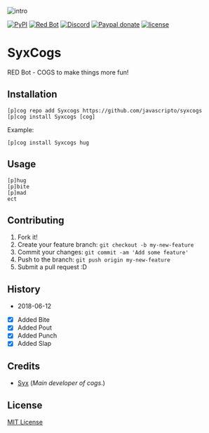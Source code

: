 ![intro](https://i.imgur.com/XaySTgx.png)

[![PyPI](https://img.shields.io/badge/Python-3.5-blue.svg?style=flat-square)](https://www.python.org/downloads/) 
[![Red Bot](https://img.shields.io/badge/Discord-Red%20Bot-red.svg?style=flat-square)](https://github.com/Twentysix26/Red-DiscordBot)
[![Discord](https://img.shields.io/discord/102860784329052160.svg?style=flat-square)](https://discord.gg/hevuDeP)
[![Paypal donate](https://img.shields.io/badge/PayPal-Donate-red.svg?longCache=true&style=flat-square)](https://paypal.me/dofkis)
[![license](https://img.shields.io/github/license/mashape/apistatus.svg?style=flat-square)](https://github.com/javascripto/syxcogs/blob/master/LICENSE)

# SyxCogs
RED Bot - COGS to make things more fun!
## Installation
```
[p]cog repo add Syxcogs https://github.com/javascripto/syxcogs
[p]cog install Syxcogs [cog]
```
Example:
```
[p]cog install Syxcogs hug
```
## Usage
```
[p]hug
[p]bite
[p]mad
ect
```
## Contributing
1. Fork it!
2. Create your feature branch: `git checkout -b my-new-feature`
3. Commit your changes: `git commit -am 'Add some feature'`
4. Push to the branch: `git push origin my-new-feature`
5. Submit a pull request :D
## History
- 2018-06-12
- [x] Added Bite
- [x] Added Pout
- [x] Added Punch
- [x] Added Slap
## Credits
* [Syx](https://github.com/javascripto) (*Main developer of cogs*.)
## License
[MIT License](https://github.com/javascripto/syxcogs/blob/master/LICENSE)